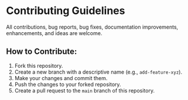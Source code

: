 # Contributing Guidelines

All contributions, bug reports, bug fixes, documentation improvements, enhancements, and ideas are welcome.

## How to Contribute:
1. Fork this repository.
2. Create a new branch with a descriptive name (e.g., `add-feature-xyz`).
3. Make your changes and commit them.
4. Push the changes to your forked repository.
5. Create a pull request to the `main` branch of this repository.

